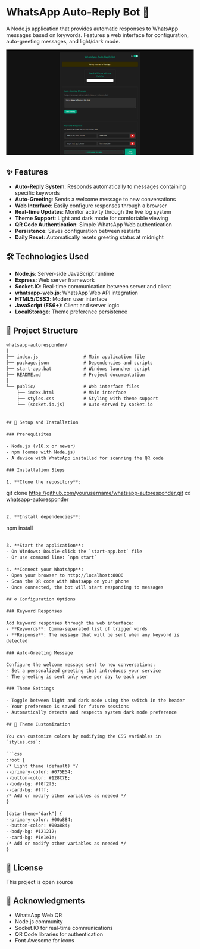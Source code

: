 # WhatsApp Auto-Reply Bot 💬

A Node.js application that provides automatic responses to WhatsApp messages based on keywords. Features a web interface for configuration, auto-greeting messages, and light/dark mode.

![WhatsApp Auto-Reply Bot](screenshot.png)

## ✨ Features

- **Auto-Reply System**: Responds automatically to messages containing specific keywords
- **Auto-Greeting**: Sends a welcome message to new conversations
- **Web Interface**: Easily configure responses through a browser
- **Real-time Updates**: Monitor activity through the live log system
- **Theme Support**: Light and dark mode for comfortable viewing
- **QR Code Authentication**: Simple WhatsApp Web authentication
- **Persistence**: Saves configuration between restarts
- **Daily Reset**: Automatically resets greeting status at midnight

## 🛠️ Technologies Used

- **Node.js**: Server-side JavaScript runtime
- **Express**: Web server framework
- **Socket.IO**: Real-time communication between server and client
- **whatsapp-web.js**: WhatsApp Web API integration
- **HTML5/CSS3**: Modern user interface
- **JavaScript (ES6+)**: Client and server logic
- **LocalStorage**: Theme preference persistence

## 📁 Project Structure

```
whatsapp-autoresponder/
│
├── index.js                 # Main application file
├── package.json             # Dependencies and scripts
├── start-app.bat            # Windows launcher script
├── README.md                # Project documentation
│
└── public/                  # Web interface files
    ├── index.html           # Main interface
    ├── styles.css           # Styling with theme support
    └── (socket.io.js)       # Auto-served by socket.io


## 🚀 Setup and Installation

### Prerequisites

- Node.js (v16.x or newer)
- npm (comes with Node.js)
- A device with WhatsApp installed for scanning the QR code

### Installation Steps

1. **Clone the repository**:
   ```
   git clone https://github.com/yourusername/whatsapp-autoresponder.git
   cd whatsapp-autoresponder
   ```

2. **Install dependencies**:
   ```
   npm install
   ```

3. **Start the application**:
   - On Windows: Double-click the `start-app.bat` file
   - Or use command line: `npm start`

4. **Connect your WhatsApp**:
   - Open your browser to http://localhost:8000
   - Scan the QR code with WhatsApp on your phone
   - Once connected, the bot will start responding to messages

## ⚙️ Configuration Options

### Keyword Responses

Add keyword responses through the web interface:
- **Keywords**: Comma-separated list of trigger words
- **Response**: The message that will be sent when any keyword is detected

### Auto-Greeting Message

Configure the welcome message sent to new conversations:
- Set a personalized greeting that introduces your service
- The greeting is sent only once per day to each user

### Theme Settings

- Toggle between light and dark mode using the switch in the header
- Your preference is saved for future sessions
- Automatically detects and respects system dark mode preference

## 🌙 Theme Customization

You can customize colors by modifying the CSS variables in `styles.css`:

```css
:root {
  /* Light theme (default) */
  --primary-color: #075E54;
  --button-color: #128C7E;
  --body-bg: #f0f2f5;
  --card-bg: #fff;
  /* Add or modify other variables as needed */
}

[data-theme="dark"] {
  --primary-color: #00a884;
  --button-color: #00a884;
  --body-bg: #121212;
  --card-bg: #1e1e1e;
  /* Add or modify other variables as needed */
}
```


## 📄 License

This project is open source

## 👏 Acknowledgments

- WhatsApp Web QR
- Node.js community
- Socket.IO for real-time communications
- QR Code libraries for authentication
- Font Awesome for icons